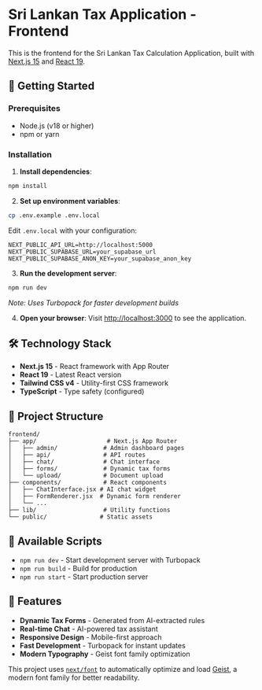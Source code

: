 # Sri Lankan Tax Application - Frontend

This is the frontend for the Sri Lankan Tax Calculation Application, built with [Next.js 15](https://nextjs.org) and [React 19](https://react.dev).

## 🚀 Getting Started

### Prerequisites
- Node.js (v18 or higher)
- npm or yarn

### Installation

1. **Install dependencies**:
```bash
npm install
```

2. **Set up environment variables**:
```bash
cp .env.example .env.local
```
Edit `.env.local` with your configuration:
```env
NEXT_PUBLIC_API_URL=http://localhost:5000
NEXT_PUBLIC_SUPABASE_URL=your_supabase_url
NEXT_PUBLIC_SUPABASE_ANON_KEY=your_supabase_anon_key
```

3. **Run the development server**:
```bash
npm run dev
```
*Note: Uses Turbopack for faster development builds*

4. **Open your browser**:
Visit [http://localhost:3000](http://localhost:3000) to see the application.

## 🛠️ Technology Stack

- **Next.js 15** - React framework with App Router
- **React 19** - Latest React version  
- **Tailwind CSS v4** - Utility-first CSS framework
- **TypeScript** - Type safety (configured)

## 📁 Project Structure

```
frontend/
├── app/                    # Next.js App Router
│   ├── admin/             # Admin dashboard pages
│   ├── api/               # API routes
│   ├── chat/              # Chat interface
│   ├── forms/             # Dynamic tax forms
│   └── upload/            # Document upload
├── components/            # React components
│   ├── ChatInterface.jsx # AI chat widget
│   ├── FormRenderer.jsx  # Dynamic form renderer
│   └── ...
├── lib/                   # Utility functions
└── public/               # Static assets
```

## 🧪 Available Scripts

- `npm run dev` - Start development server with Turbopack
- `npm run build` - Build for production
- `npm run start` - Start production server

## 🎨 Features

- **Dynamic Tax Forms** - Generated from AI-extracted rules
- **Real-time Chat** - AI-powered tax assistant
- **Responsive Design** - Mobile-first approach
- **Fast Development** - Turbopack for instant updates
- **Modern Typography** - Geist font family optimization

This project uses [`next/font`](https://nextjs.org/docs/app/building-your-application/optimizing/fonts) to automatically optimize and load [Geist](https://vercel.com/font), a modern font family for better readability.


